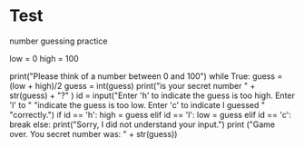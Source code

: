 # Test
number guessing practice

low = 0
high = 100

print("Please think of a number between 0 and 100")
while True:
    guess = (low + high)/2
    guess = int(guess)
    print("is your secret number " + str(guess) + "?" )
    id = input("Enter 'h' to indicate the guess is too high. Enter 'l' to "
           "indicate the guess is too low. Enter 'c' to indicate I guessed "
           "correctly.")
    if id == 'h':
        high = guess
    elif id == 'l':
        low = guess
    elif id == 'c':
        break
    else:
        print("Sorry, I did not understand your input.")
print ("Game over. You secret number was: " + str(guess))


